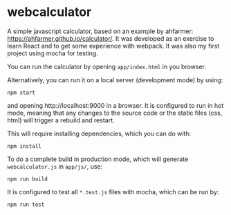 # webcalculator

A simple javascript calculator, based on an example by ahfarmer: https://ahfarmer.github.io/calculator/. It was developed as an exercise to learn React and to get some experience with webpack. It was also my first project using mocha for testing.

You can run the calculator by opening `app/index.html` in you browser.

Alternatively, you can run it on a local server (development mode) by using:

`npm start`

and opening http://localhost:9000 in a browser. It is configured to run in hot mode, meaning that any changes to the source code or the static files (css, html) will trigger a rebuild and restart.

This will require installing dependencies, which you can do with:

`npm install`

To do a complete build in production mode, which will generate `webcalculator.js` in `app/js/`, use:

`npm run build`

It is configured to test all `*.test.js` files with mocha, which can be run by:

`npm run test`

